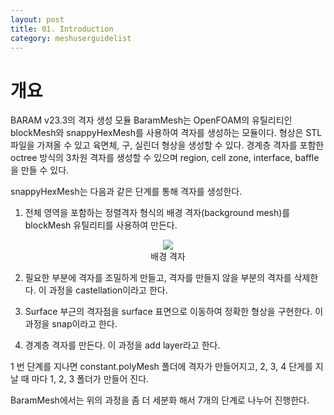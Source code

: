 ```yaml
---
layout: post
title: 01. Introduction
category: meshuserguidelist
---
```


# 개요

BARAM v23.3의 격자 생성 모듈 BaramMesh는 OpenFOAM의 유틸리티인 blockMesh와 snappyHexMesh를 사용하여 격자를 생성하는 모듈이다. 형상은 STL 파일을 가져올 수 있고 육면체, 구, 실린더 형상을 생성할 수 있다. 경계층 격자를 포함한 octree 방식의 3차원 격자를 생성할 수 있으며 region, cell zone, interface, baffle을 만들 수 있다.

snappyHexMesh는 다음과 같은 단계를 통해 격자를 생성한다.

1) 전체 영역을 포함하는 정렬격자 형식의 배경 격자(background mesh)를 blockMesh 유틸리티를 사용하여 만든다. 

<p style="text-align: center">
    <!--<img src="https://github.com/nextfoam/baram-pages/raw/main/screenshots/pic/mesh-castellate.png"><br> 배경 격자 -->
    <img src="pic/mesh_castellate.png"><br> 배경 격자
</p>

2) 필요한 부분에 격자를 조밀하게 만들고, 격자를 만들지 않을 부분의 격자를 삭제한다. 이 과정을 castellation이라고 한다.

3) Surface 부근의 격자점을 surface 표면으로 이동하여 정확한 형상을 구현한다. 이 과정을 snap이라고 한다.

4) 경계층 격자를 만든다. 이 과정을 add layer라고 한다.

1 번 단계를 지나면 constant.polyMesh 폴더에 격자가 만들어지고, 2, 3, 4 단게를 지날 때 마다 1, 2, 3 폴더가 만들어 진다. 

BaramMesh에서는 위의 과정을 좀 더 세분화 해서 7개의 단계로 나누어 진행한다.

